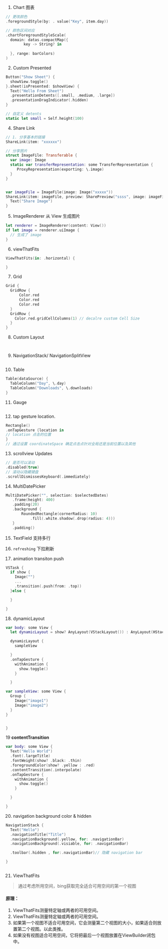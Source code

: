 1. Chart 图表 
```swift 
// 更改颜色 
.foregroundStyle(by: . value("Key", item.day))

// 颜色区间对应 
.chartForegroundStyleScale(
  domain: datas.compactMap({
        key -> String? in 
         
  }, range: barColors)
)


```

2. Custom Presented
```swift 
Button("Show Sheet") {
  showView.toggle()
}.sheet(isPresented: $showView) {
  Text("Hello From Sheet") 
  .presentationDetents([.small, .medium, .large]) 
  .presentationDragIndicator(.hidden)
}

// 自定义 detents 
static let small = Self.height(100)

```

4. Share Link 
```swift
// 1. 分享基本的链接 
ShareLink(item: "xxxxxx")

// 分享图片 
struct ImageFile: Transferable {
  var image: Image 
  static var transferRepresentation: some TransferRepresentation {
     ProxyRepresentation(exporting: \.image)
  }
}


var imageFile = ImageFile(image: Image("xxxxx")) 
ShareLink(item: imageFile, preview: SharePreview("ssss", image: imageFile.image)) {
  Text("Share Image")
}

```

5. ImageRenderer 从 View 生成图片  
```swift 
let renderer = ImageRenderer(content: View()) 
if let image = renderer.uiImage {
  // 生成了 image
}
```

6. viewThatFits 
```swift 
ViewThatFits(in: .horizontal) {

}
```
7. Grid 
```swift 
Grid {
  GridRow {
      Color.red
      Color.red
      Color.red
  }
  GridRow {
    Color.red.gridCellColumns(1) // decalre custom Cell Size
  }
}


```

8. Custom Layout 
```swift



```
9. NavigationStack/ NavigationSplitView
```swift 


```

10. Table 
```swift
Table(dataSource) {
  TableColumn("Day", \.day)
  TableColumn("Downloads", \.downloads)
}
```

11. Gauge 
```swift 


```
12. tap gesture location. 
```swift 
Rectangle() 
.onTapGesture {location in 
// location 点击的位置
}
// 通过设置 coordinateSpace 确定点击点针对全局还是当前位置以及其他
```

13. scrollview Updates
```swift 
// 是否可以滚动 
.disabled(true)
// 滚动以隐藏键盘
.scrollDismissesKeyboard(.immediately)

```

14. MultiDatePicker 
```swift 
MultiDatePicker("", selection: $selectedDates)
   .frame(height: 400)
   .padding(20)
   .background {
       RoundedRectangle(cornerRadius: 10)
           .fill(.white.shadow(.drop(radius: 4)))
   }
   .padding()
```

15. TextField 支持多行 





16. `refreshing` 
  下拉刷新  
17. animation transiton push 
```swift 
VSTask {
  if show {
    Image("")
    ... 
    .transition(.push(from: .top))
  }else {

  }

}

```

18. dynamicLayout
```swift 
var body: some View {
  let dynamicLayout = show? AnyLayout(VStackLayout()) : AnyLayout(HStackLayout()) 

  dynamicLayout {
    sampleView

  }
  .onTapGesture {
    withAnimation {
      show.toggle()
    }

  }

var sampleView: some View {
  Group {
    Image("image1")
    Image("image2")
  }
}


}


```


19 __contentTransition__ 
```swift 
var body: some View {
  Text("Hello World")
  .font(.largeTitle)
  .fontWeight(show? .black: .thin)
  .foregroundColor(show? .yellow : .red) 
  .contentTransition(.interpolate)
  .onTapGesture {
    withAnimation {
      show.toggle()
    }

  }

}
```


20. navigation background color & hidden  
```swift 
NavigationStack {
  Text("Hello")
  .navigationTitle("Title")
  .navigationBackground(.yellow, for: .navigationBar)
  .navigationBackground(.visiable, for: .navigationBar)

  .toolbar(.hidden , for:.navigationBar)// 隐藏 navigation bar

}



```



21. ViewThatFits 
> 通过考虑所用空间，bing获取完全适合可用空间的第一个视图 

#### 原理： 
1. ViewThatFits测量特定轴或两者的可用空间。 
2. ViewThatFits测量特定轴或两者的可用空间。 
3. 如果第一个视图不适合可用空间，它会测量第二个视图的大小，如果适合则放置第二个视图。以此类推。
4. 如果没有视图适合可用空间，它将把最后一个视图放置在ViewBuilder闭包中。
```swift 





```
